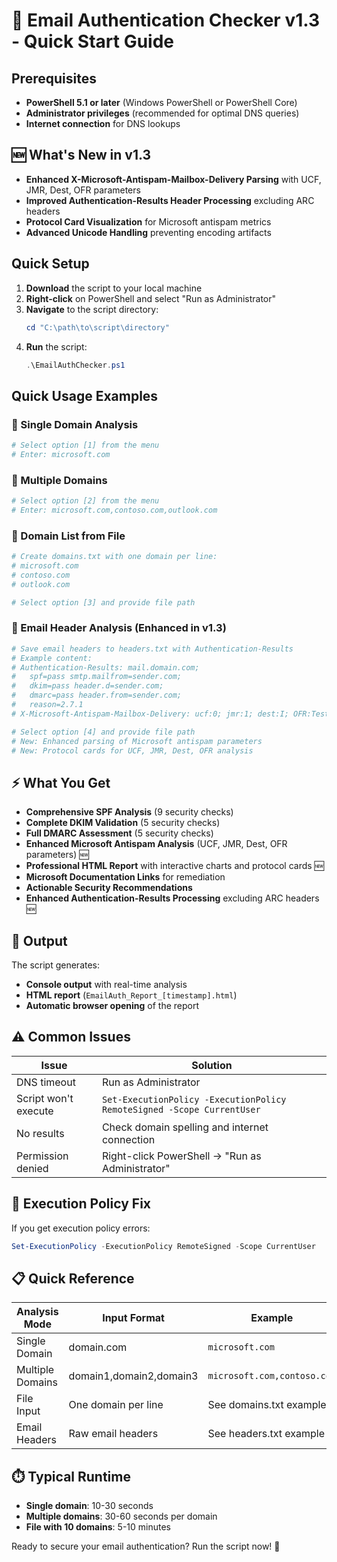 # 🚀 Email Authentication Checker v1.3 - Quick Start Guide

## Prerequisites

- **PowerShell 5.1 or later** (Windows PowerShell or PowerShell Core)
- **Administrator privileges** (recommended for optimal DNS queries)
- **Internet connection** for DNS lookups

## 🆕 What's New in v1.3

- **Enhanced X-Microsoft-Antispam-Mailbox-Delivery Parsing** with UCF, JMR, Dest, OFR parameters
- **Improved Authentication-Results Header Processing** excluding ARC headers
- **Protocol Card Visualization** for Microsoft antispam metrics
- **Advanced Unicode Handling** preventing encoding artifacts

## Quick Setup

1. **Download** the script to your local machine
2. **Right-click** on PowerShell and select "Run as Administrator"
3. **Navigate** to the script directory:
   ```powershell
   cd "C:\path\to\script\directory"
   ```
4. **Run** the script:
   ```powershell
   .\EmailAuthChecker.ps1
   ```

## Quick Usage Examples

### 🎯 Single Domain Analysis
```powershell
# Select option [1] from the menu
# Enter: microsoft.com
```

### 🎯 Multiple Domains
```powershell
# Select option [2] from the menu  
# Enter: microsoft.com,contoso.com,outlook.com
```

### 🎯 Domain List from File
```powershell
# Create domains.txt with one domain per line:
# microsoft.com
# contoso.com
# outlook.com

# Select option [3] and provide file path
```

### 🎯 Email Header Analysis (Enhanced in v1.3)
```powershell
# Save email headers to headers.txt with Authentication-Results
# Example content:
# Authentication-Results: mail.domain.com;
#   spf=pass smtp.mailfrom=sender.com;
#   dkim=pass header.d=sender.com;
#   dmarc=pass header.from=sender.com;
#   reason=2.7.1
# X-Microsoft-Antispam-Mailbox-Delivery: ucf:0; jmr:1; dest:I; OFR:TestRule;

# Select option [4] and provide file path
# New: Enhanced parsing of Microsoft antispam parameters
# New: Protocol cards for UCF, JMR, Dest, OFR analysis
```

## ⚡ What You Get

- **Comprehensive SPF Analysis** (9 security checks)
- **Complete DKIM Validation** (5 security checks) 
- **Full DMARC Assessment** (5 security checks)
- **Enhanced Microsoft Antispam Analysis** (UCF, JMR, Dest, OFR parameters) 🆕
- **Professional HTML Report** with interactive charts and protocol cards 🆕
- **Microsoft Documentation Links** for remediation
- **Actionable Security Recommendations**
- **Enhanced Authentication-Results Processing** excluding ARC headers 🆕

## 🎯 Output

The script generates:
- **Console output** with real-time analysis
- **HTML report** (`EmailAuth_Report_[timestamp].html`)
- **Automatic browser opening** of the report

## ⚠️ Common Issues

| Issue | Solution |
|-------|----------|
| DNS timeout | Run as Administrator |
| Script won't execute | `Set-ExecutionPolicy -ExecutionPolicy RemoteSigned -Scope CurrentUser` |
| No results | Check domain spelling and internet connection |
| Permission denied | Right-click PowerShell → "Run as Administrator" |

## 🔧 Execution Policy Fix

If you get execution policy errors:
```powershell
Set-ExecutionPolicy -ExecutionPolicy RemoteSigned -Scope CurrentUser
```

## 📋 Quick Reference

| Analysis Mode | Input Format | Example |
|---------------|--------------|---------|
| Single Domain | domain.com | `microsoft.com` |
| Multiple Domains | domain1,domain2,domain3 | `microsoft.com,contoso.com` |
| File Input | One domain per line | See domains.txt example |
| Email Headers | Raw email headers | See headers.txt example |

## ⏱️ Typical Runtime

- **Single domain**: 10-30 seconds
- **Multiple domains**: 30-60 seconds per domain
- **File with 10 domains**: 5-10 minutes

Ready to secure your email authentication? Run the script now! 🚀
